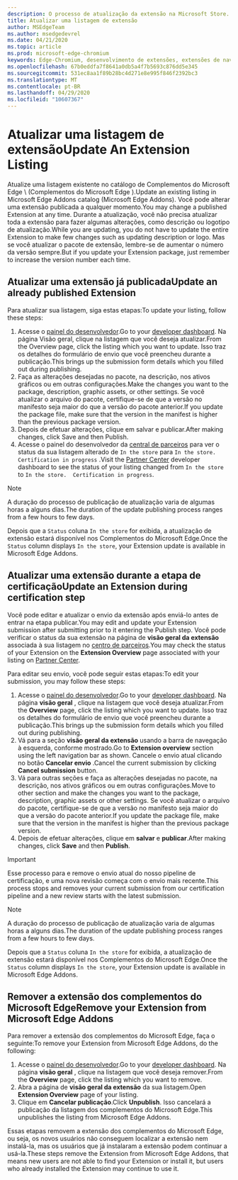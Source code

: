 ```yaml
---
description: O processo de atualização da extensão na Microsoft Store.
title: Atualizar uma listagem de extensão
author: MSEdgeTeam
ms.author: msedgedevrel
ms.date: 04/21/2020
ms.topic: article
ms.prod: microsoft-edge-chromium
keywords: Edge-Chromium, desenvolvimento de extensões, extensões de navegador, Complementos, centro de parceiros, desenvolvedor
ms.openlocfilehash: 67b0eddfa7f8641a0db5a4f7b5693c876dd5e345
ms.sourcegitcommit: 531ec8aa1f89b28bc4d271e8e995f846f2392bc3
ms.translationtype: MT
ms.contentlocale: pt-BR
ms.lasthandoff: 04/29/2020
ms.locfileid: "10607367"
---
```

# <span data-ttu-id="9739b-104">Atualizar uma listagem de extensão</span><span class="sxs-lookup"><span data-stu-id="9739b-104">Update An Extension Listing</span></span>  

<span data-ttu-id="9739b-105">Atualize uma listagem existente no catálogo de Complementos do Microsoft Edge \ (Complementos do Microsoft Edge \).</span><span class="sxs-lookup"><span data-stu-id="9739b-105">Update an existing listing in Microsoft Edge Addons catalog \(Microsoft Edge Addons\).</span></span>  <span data-ttu-id="9739b-106">Você pode alterar uma extensão publicada a qualquer momento.</span><span class="sxs-lookup"><span data-stu-id="9739b-106">You may change a published Extension at any time.</span></span>  <span data-ttu-id="9739b-107">Durante a atualização, você não precisa atualizar toda a extensão para fazer algumas alterações, como descrição ou logotipo de atualização.</span><span class="sxs-lookup"><span data-stu-id="9739b-107">While you are updating, you do not have to update the entire Extension to make few changes such as updating description or logo.</span></span>  <span data-ttu-id="9739b-108">Mas se você atualizar o pacote de extensão, lembre-se de aumentar o número da versão sempre.</span><span class="sxs-lookup"><span data-stu-id="9739b-108">But if you update your Extension package, just remember to increase the version number each time.</span></span>  

## <span data-ttu-id="9739b-109">Atualizar uma extensão já publicada</span><span class="sxs-lookup"><span data-stu-id="9739b-109">Update an already published Extension</span></span>  

<span data-ttu-id="9739b-110">Para atualizar sua listagem, siga estas etapas:</span><span class="sxs-lookup"><span data-stu-id="9739b-110">To update your listing, follow these steps:</span></span>  

1.  <span data-ttu-id="9739b-111">Acesse o [painel do desenvolvedor][MicrosoftPartnerCenter].</span><span class="sxs-lookup"><span data-stu-id="9739b-111">Go to your [developer dashboard][MicrosoftPartnerCenter].</span></span>  <span data-ttu-id="9739b-112">Na página Visão geral, clique na listagem que você deseja atualizar.</span><span class="sxs-lookup"><span data-stu-id="9739b-112">From the Overview page, click the listing which you want to update.</span></span>  <span data-ttu-id="9739b-113">Isso traz os detalhes do formulário de envio que você preencheu durante a publicação.</span><span class="sxs-lookup"><span data-stu-id="9739b-113">This brings up the submission form details which you filled out during publishing.</span></span>  
1.  <span data-ttu-id="9739b-114">Faça as alterações desejadas no pacote, na descrição, nos ativos gráficos ou em outras configurações.</span><span class="sxs-lookup"><span data-stu-id="9739b-114">Make the changes you want to the package, description, graphic assets, or other settings.</span></span>  <span data-ttu-id="9739b-115">Se você atualizar o arquivo do pacote, certifique-se de que a versão no manifesto seja maior do que a versão do pacote anterior.</span><span class="sxs-lookup"><span data-stu-id="9739b-115">If you update the package file, make sure that the version in the manifest is higher than the previous package version.</span></span>
1.  <span data-ttu-id="9739b-116">Depois de efetuar alterações, clique em salvar e publicar.</span><span class="sxs-lookup"><span data-stu-id="9739b-116">After making changes, click Save and then Publish.</span></span>
1.  <span data-ttu-id="9739b-117">Acesse o painel do desenvolvedor da [central de parceiros][MicrosoftPartnerCenter] para ver o status da sua listagem alterado de `In the store` para `In the store.  Certification in progress` .</span><span class="sxs-lookup"><span data-stu-id="9739b-117">Visit the [Partner Center][MicrosoftPartnerCenter] developer dashboard to see the status of your listing changed from `In the store` to `In the store.  Certification in progress`.</span></span>  

> [!NOTE]
> <span data-ttu-id="9739b-118">A duração do processo de publicação de atualização varia de algumas horas a alguns dias.</span><span class="sxs-lookup"><span data-stu-id="9739b-118">The duration of the update publishing process ranges from a few hours to few days.</span></span>  

<span data-ttu-id="9739b-119">Depois que a `Status` coluna `In the store` for exibida, a atualização de extensão estará disponível nos Complementos do Microsoft Edge.</span><span class="sxs-lookup"><span data-stu-id="9739b-119">Once the `Status` column displays `In the store`, your Extension update is available in Microsoft Edge Addons.</span></span>  

## <span data-ttu-id="9739b-120">Atualizar uma extensão durante a etapa de certificação</span><span class="sxs-lookup"><span data-stu-id="9739b-120">Update an Extension during certification step</span></span>  

<span data-ttu-id="9739b-121">Você pode editar e atualizar o envio da extensão após enviá-lo antes de entrar na etapa publicar.</span><span class="sxs-lookup"><span data-stu-id="9739b-121">You may edit and update your Extension submission after submitting prior to it entering the Publish step.</span></span>  <span data-ttu-id="9739b-122">Você pode verificar o status da sua extensão na página de **visão geral da extensão** associada à sua listagem no [centro de parceiros][MicrosoftPartnerCenter].</span><span class="sxs-lookup"><span data-stu-id="9739b-122">You may check the status of your Extension on the **Extension Overview** page associated with your listing on [Partner Center][MicrosoftPartnerCenter].</span></span>  

<span data-ttu-id="9739b-123">Para editar seu envio, você pode seguir estas etapas:</span><span class="sxs-lookup"><span data-stu-id="9739b-123">To edit your submission, you may follow these steps:</span></span>  

1.  <span data-ttu-id="9739b-124">Acesse o [painel do desenvolvedor][MicrosoftPartnerCenter].</span><span class="sxs-lookup"><span data-stu-id="9739b-124">Go to your [developer dashboard][MicrosoftPartnerCenter].</span></span>  <span data-ttu-id="9739b-125">Na página **visão geral** , clique na listagem que você deseja atualizar.</span><span class="sxs-lookup"><span data-stu-id="9739b-125">From the **Overview** page, click the listing which you want to update.</span></span>  <span data-ttu-id="9739b-126">Isso traz os detalhes do formulário de envio que você preencheu durante a publicação.</span><span class="sxs-lookup"><span data-stu-id="9739b-126">This brings up the submission form details which you filled out during publishing.</span></span>  
1.  <span data-ttu-id="9739b-127">Vá para a seção **visão geral da extensão** usando a barra de navegação à esquerda, conforme mostrado.</span><span class="sxs-lookup"><span data-stu-id="9739b-127">Go to **Extension overview** section using the left navigation bar as shown.</span></span>  <span data-ttu-id="9739b-128">Cancele o envio atual clicando no botão **Cancelar envio** .</span><span class="sxs-lookup"><span data-stu-id="9739b-128">Cancel the current submission by clicking **Cancel submission** button.</span></span>  
1.  <span data-ttu-id="9739b-129">Vá para outras seções e faça as alterações desejadas no pacote, na descrição, nos ativos gráficos ou em outras configurações.</span><span class="sxs-lookup"><span data-stu-id="9739b-129">Move to other section and make the changes you want to the package, description, graphic assets or other settings.</span></span>  <span data-ttu-id="9739b-130">Se você atualizar o arquivo do pacote, certifique-se de que a versão no manifesto seja maior do que a versão do pacote anterior.</span><span class="sxs-lookup"><span data-stu-id="9739b-130">If you update the package file, make sure that the version in the manifest is higher than the previous package version.</span></span>  
1.  <span data-ttu-id="9739b-131">Depois de efetuar alterações, clique em **salvar** e **publicar**.</span><span class="sxs-lookup"><span data-stu-id="9739b-131">After making changes, click **Save** and then **Publish**.</span></span>  

> [!IMPORTANT]
> <span data-ttu-id="9739b-132">Esse processo para e remove o envio atual do nosso pipeline de certificação, e uma nova revisão começa com o envio mais recente.</span><span class="sxs-lookup"><span data-stu-id="9739b-132">This process stops and removes your current submission from our certification pipeline and a new review starts with the latest submission.</span></span>  

> [!NOTE]
> <span data-ttu-id="9739b-133">A duração do processo de publicação de atualização varia de algumas horas a alguns dias.</span><span class="sxs-lookup"><span data-stu-id="9739b-133">The duration of the update publishing process ranges from a few hours to few days.</span></span>  

<span data-ttu-id="9739b-134">Depois que a `Status` coluna `In the store` for exibida, a atualização de extensão estará disponível nos Complementos do Microsoft Edge.</span><span class="sxs-lookup"><span data-stu-id="9739b-134">Once the `Status` column displays `In the store`, your Extension update is available in Microsoft Edge Addons.</span></span>  

## <span data-ttu-id="9739b-135">Remover a extensão dos complementos do Microsoft Edge</span><span class="sxs-lookup"><span data-stu-id="9739b-135">Remove your Extension from Microsoft Edge Addons</span></span>  

<span data-ttu-id="9739b-136">Para remover a extensão dos complementos do Microsoft Edge, faça o seguinte:</span><span class="sxs-lookup"><span data-stu-id="9739b-136">To remove your Extension from Microsoft Edge Addons, do the following:</span></span>  

1.  <span data-ttu-id="9739b-137">Acesse o [painel do desenvolvedor][MicrosoftPartnerCenter].</span><span class="sxs-lookup"><span data-stu-id="9739b-137">Go to your [developer dashboard][MicrosoftPartnerCenter].</span></span>  <span data-ttu-id="9739b-138">Na página **visão geral** , clique na listagem que você deseja remover.</span><span class="sxs-lookup"><span data-stu-id="9739b-138">From the **Overview** page, click the listing which you want to remove.</span></span>  
1.  <span data-ttu-id="9739b-139">Abra a página de **visão geral da extensão** da sua listagem.</span><span class="sxs-lookup"><span data-stu-id="9739b-139">Open **Extension Overview** page of your listing.</span></span>  
1.  <span data-ttu-id="9739b-140">Clique em **Cancelar publicação**.</span><span class="sxs-lookup"><span data-stu-id="9739b-140">Click **Unpublish**.</span></span>  <span data-ttu-id="9739b-141">Isso cancelará a publicação da listagem dos complementos do Microsoft Edge.</span><span class="sxs-lookup"><span data-stu-id="9739b-141">This unpublishes the listing from Microsoft Edge Addons.</span></span>  

<span data-ttu-id="9739b-142">Essas etapas removem a extensão dos complementos do Microsoft Edge, ou seja, os novos usuários não conseguem localizar a extensão nem instalá-la, mas os usuários que já instalaram a extensão podem continuar a usá-la.</span><span class="sxs-lookup"><span data-stu-id="9739b-142">These steps remove the Extension from Microsoft Edge Addons, that means new users are not able to find your Extension or install it, but users who already installed the Extension may continue to use it.</span></span>  

<!-- image links -->  

<!-- links -->  

[MicrosoftPartnerCenter]: https://partner.microsoft.com/dashboard/microsoftedge/public/login?ref=dd "Central de parceiros"  
